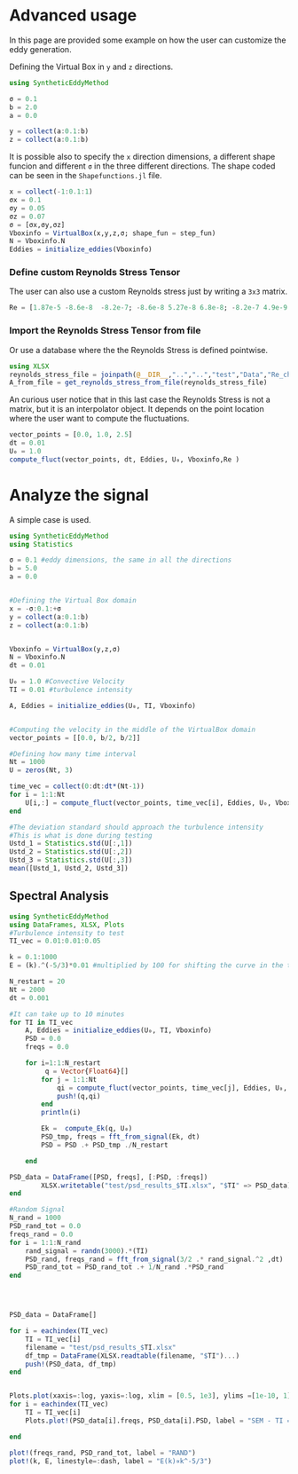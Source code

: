 # Advanced usage
In this page are provided some example on how the user can customize the eddy generation.

Defining the Virtual Box in `y` and `z` directions.
```julia
using SyntheticEddyMethod

σ = 0.1
b = 2.0
a = 0.0

y = collect(a:0.1:b)
z = collect(a:0.1:b)
```

It is possible also to specify the `x` direction dimensions, a different shape funcion and different `σ` in the three different directions.
The shape coded can be seen in the `Shapefunctions.jl` file.

```julia
x = collect(-1:0.1:1)
σx = 0.1
σy = 0.05
σz = 0.07
σ = [σx,σy,σz]
Vboxinfo = VirtualBox(x,y,z,σ; shape_fun = step_fun)
N = Vboxinfo.N
Eddies = initialize_eddies(Vboxinfo)

```

### Define custom Reynolds Stress Tensor

The user can also use a custom Reynolds stress just by writing a `3x3` matrix.
```julia
Re = [1.87e-5 -8.6e-8  -8.2e-7; -8.6e-8 5.27e-8 6.8e-8; -8.2e-7 4.9e-9 2.64e-6]
```

### Import the Reynolds Stress Tensor from file
Or use a database where the the Reynolds Stress is defined pointwise. 
```julia
using XLSX
reynolds_stress_file = joinpath(@__DIR__,"..","..","test","Data","Re_ch.xlsx")
A_from_file = get_reynolds_stress_from_file(reynolds_stress_file)
```

An curious user notice that in this last case the Reynolds Stress is not a matrix, but it is an interpolator object. It depends on the point location where the user want to compute the fluctuations.

```julia
vector_points = [0.0, 1.0, 2.5]
dt = 0.01
U₀ = 1.0
compute_fluct(vector_points, dt, Eddies, U₀, Vboxinfo,Re )
```


# Analyze the signal
A simple case is used.
```julia
using SyntheticEddyMethod
using Statistics

σ = 0.1 #eddy dimensions, the same in all the directions
b = 5.0
a = 0.0


#Defining the Virtual Box domain
x = -σ:0.1:+σ 
y = collect(a:0.1:b)
z = collect(a:0.1:b)


Vboxinfo = VirtualBox(y,z,σ)
N = Vboxinfo.N
dt = 0.01

U₀ = 1.0 #Convective Velocity
TI = 0.01 #turbulence intensity

A, Eddies = initialize_eddies(U₀, TI, Vboxinfo)


#Computing the velocity in the middle of the VirtualBox domain
vector_points = [[0.0, b/2, b/2]]

#Defining how many time interval
Nt = 1000
U = zeros(Nt, 3)

time_vec = collect(0:dt:dt*(Nt-1))
for i = 1:1:Nt
    U[i,:] = compute_fluct(vector_points, time_vec[i], Eddies, U₀, Vboxinfo, A)[1]
end

#The deviation standard should approach the turbulence intensity
#This is what is done during testing
Ustd_1 = Statistics.std(U[:,1])
Ustd_2 = Statistics.std(U[:,2])
Ustd_3 = Statistics.std(U[:,3])
mean([Ustd_1, Ustd_2, Ustd_3])

```
## Spectral Analysis
```julia
using SyntheticEddyMethod
using DataFrames, XLSX, Plots
#Turbulence intensity to test
TI_vec = 0.01:0.01:0.05

k = 0.1:1000
E = (k).^(-5/3)*0.01 #multiplied by 100 for shifting the curve in the top part

N_restart = 20
Nt = 2000
dt = 0.001

#It can take up to 10 minutes
for TI in TI_vec
    A, Eddies = initialize_eddies(U₀, TI, Vboxinfo)
    PSD = 0.0
    freqs = 0.0   

    for i=1:1:N_restart
         q = Vector{Float64}[]
        for j = 1:1:Nt
            qi = compute_fluct(vector_points, time_vec[j], Eddies, U₀, Vboxinfo, A)[1]
            push!(q,qi)
        end
        println(i)

        Ek =  compute_Ek(q, U₀)
        PSD_tmp, freqs = fft_from_signal(Ek, dt)
        PSD = PSD .+ PSD_tmp ./N_restart

    end

PSD_data = DataFrame([PSD, freqs], [:PSD, :freqs])
        XLSX.writetable("test/psd_results_$TI.xlsx", "$TI" => PSD_data)
end

#Random Signal
N_rand = 1000
PSD_rand_tot = 0.0
freqs_rand = 0.0
for i = 1:1:N_rand
    rand_signal = randn(3000).*(TI)
    PSD_rand, freqs_rand = fft_from_signal(3/2 .* rand_signal.^2 ,dt)
    PSD_rand_tot = PSD_rand_tot .+ 1/N_rand .*PSD_rand
end




PSD_data = DataFrame[]

for i = eachindex(TI_vec)
    TI = TI_vec[i]
    filename = "test/psd_results_$TI.xlsx"
    df_tmp = DataFrame(XLSX.readtable(filename, "$TI")...)
    push!(PSD_data, df_tmp)
end


Plots.plot(xaxis=:log, yaxis=:log, xlim = [0.5, 1e3], ylims =[1e-10, 1], xlabel="k", ylabel="E(k)", legend=:bottomleft, xticks=[1,10,100,1000])
for i = eachindex(TI_vec)
    TI = TI_vec[i]
    Plots.plot!(PSD_data[i].freqs, PSD_data[i].PSD, label = "SEM - TI = $TI")

end

plot!(freqs_rand, PSD_rand_tot, label = "RAND")
plot!(k, E, linestyle=:dash, label = "E(k)∝k^-5/3")


```


